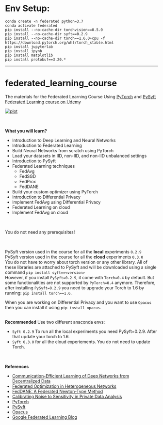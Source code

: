 
# Env Setup:

```
conda create -n federated python=3.7
conda activate federated
pip install --no-cache-dir torchvision==0.5.0
pip install --no-cache-dir syft==0.2.9
pip install --no-cache-dir torch==1.6.0+cpu -f https://download.pytorch.org/whl/torch_stable.html 
pip install jupyterlab
pip install ipynb
pip install matplotlib
pip install protobuf==3.20.*
```

----


# federated_learning_course
The materials for the Federated Learning Course Using [PyTorch](https://pytorch.org/) and [PySyft](https://github.com/OpenMined/PySyft) </br>
[Federated Learning course on Udemy](https://www.udemy.com/course/federated_learning)

[![plot](./fl.png)](https://www.udemy.com/course/federated_learning)


</br></br>
**What you will learn?**
* Introduction to Deep Learning and Neural Networks
* Introduction to Federated Learning
* Build Neural Networks from scratch using PyTorch
* Load your datasets in IID, non-IID, and non-IID unbalanced settings
* Introduction to PySyft
* Federated Learning techniques
  * FedAvg
  * FedSGD
  * FedProx
  * FedDANE
* Build your custom optimizer using PyTorch
* Introduction to Differential Privacy
* Implement FedAvg using Differential Privacy
* Federated Learning on cloud
* Implement FedAvg on cloud

</br></br>
You do not need any prerequisites!

</br></br>
PySyft version used in the course for all the **local** experiments `0.2.9` </br>
PySyft version used in the course for all the **cloud** experiments `0.3.0` </br>
You do not have to worry about torch version or any other library. All of these libraries are attached to PySyft and will be downloaded using a single command `pip install syft==<version>`</br>However, if you install `PySyft=0.2.9`, it come with `Torch=0.4` by default. But some functionalities are not supported by `PyTorch=0.4` anymore. Therefore, after installing `PySyft=0.2.9` you need to upgrade your Torch to 1.6 by running: `pip install torch==1.6`.  </br>

When you are working on Differential Privacy and you want to use `Opacus` then you can install it using `pip install opacus`. </br></br>


**Recommended**
Use two different anaconda envs:
* `Syft 0.2.9` To run all the local experiments you need PySyft=0.2.9. After that update your torch to 1.6.
* `Syft 0.3.0` for all the cloud experiements. You do not need to update Torch.


</br></br>
**References**
* [Communication-Efficient Learning of Deep Networks from Decentralized Data](https://arxiv.org/pdf/1602.05629.pdf)
* [Federated Optimization in Heterogeneous Networks](https://arxiv.org/pdf/1812.06127.pdf)
* [FedDANE: A Federated Newton-Type Method](https://arxiv.org/pdf/2001.01920.pdf)
* [Calibrating Noise to Sensitivity in Private Data Analysis](https://people.csail.mit.edu/asmith/PS/sensitivity-tcc-final.pdf)
* [PyTorch](https://pytorch.org/)
* [PySyft](https://github.com/OpenMined/PySyft)
* [Opacus](https://opacus.ai/)
* [Google Federated Learning Blog](https://ai.googleblog.com/2017/04/federated-learning-collaborative.html)
